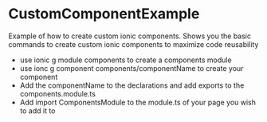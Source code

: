 # CustomComponentExample
Example of how to create custom ionic components. Shows you the basic commands to create custom ionic components to maximize code reusability
- use ionic g module components to create a components module
- use ionc g component components/componentName to create your component
- Add the componentName to the declarations and add exports to the components.module.ts
- Add import ComponentsModule to the module.ts of your page you wish to add it to
